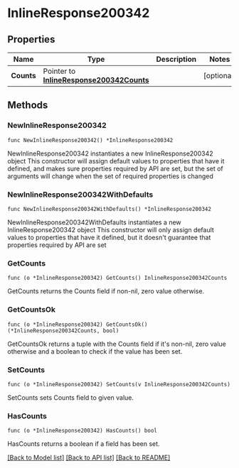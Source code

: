 # InlineResponse200342

## Properties

Name | Type | Description | Notes
------------ | ------------- | ------------- | -------------
**Counts** | Pointer to [**InlineResponse200342Counts**](InlineResponse200342Counts.md) |  | [optional] 

## Methods

### NewInlineResponse200342

`func NewInlineResponse200342() *InlineResponse200342`

NewInlineResponse200342 instantiates a new InlineResponse200342 object
This constructor will assign default values to properties that have it defined,
and makes sure properties required by API are set, but the set of arguments
will change when the set of required properties is changed

### NewInlineResponse200342WithDefaults

`func NewInlineResponse200342WithDefaults() *InlineResponse200342`

NewInlineResponse200342WithDefaults instantiates a new InlineResponse200342 object
This constructor will only assign default values to properties that have it defined,
but it doesn't guarantee that properties required by API are set

### GetCounts

`func (o *InlineResponse200342) GetCounts() InlineResponse200342Counts`

GetCounts returns the Counts field if non-nil, zero value otherwise.

### GetCountsOk

`func (o *InlineResponse200342) GetCountsOk() (*InlineResponse200342Counts, bool)`

GetCountsOk returns a tuple with the Counts field if it's non-nil, zero value otherwise
and a boolean to check if the value has been set.

### SetCounts

`func (o *InlineResponse200342) SetCounts(v InlineResponse200342Counts)`

SetCounts sets Counts field to given value.

### HasCounts

`func (o *InlineResponse200342) HasCounts() bool`

HasCounts returns a boolean if a field has been set.


[[Back to Model list]](../README.md#documentation-for-models) [[Back to API list]](../README.md#documentation-for-api-endpoints) [[Back to README]](../README.md)


